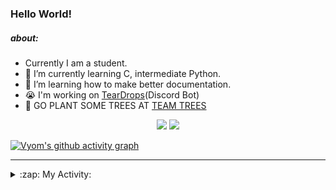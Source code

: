 ### Hello World!

##### about:
- Currently I am a student.
- 🌱 I’m currently learning C, intermediate Python.
- 🌱 I’m learning how to make better documentation.
- 😭 I'm working on [TearDrops](https://github.com/Vyvy-vi/TearDrops)(Discord Bot)
- 🌱 GO PLANT SOME TREES AT [TEAM TREES](https://teamtrees.org/)

<p align="center">
  <a href="https://twitter.com/Vyvy_viM"><img target="_blank" src="https://img.shields.io/badge/twitter%20@Vyvy_viM-0D95E8?style=for-the-badge&logo=twitter&logoColor=white"/></a> 
  <a href="https://vyvy-vi.github.io/portfolio"><img target="_blank" src="https://img.shields.io/badge/-I%27m_craving_for_open_source-green?style=for-the-badge&logo=github&logoColor=black"/></a> 
</p>

[![Vyom's github activity graph](https://activity-graph.herokuapp.com/graph?username=Vyvy-vi)](https://github.com/ashutosh00710/github-readme-activity-graph)

---
<details>
  <summary>:zap: My Activity:</summary>
  
<!--START_SECTION:waka-->
**I'm a Night 🦉** 

```text
🌞 Morning    34 commits     █░░░░░░░░░░░░░░░░░░░░░░░░   5.03% 
🌆 Daytime    217 commits    ████████░░░░░░░░░░░░░░░░░   32.1% 
🌃 Evening    246 commits    █████████░░░░░░░░░░░░░░░░   36.39% 
🌙 Night      179 commits    ██████░░░░░░░░░░░░░░░░░░░   26.48%

```
📅 **I'm Most Productive on Thursday** 

```text
Monday       97 commits     ███░░░░░░░░░░░░░░░░░░░░░░   14.35% 
Tuesday      83 commits     ███░░░░░░░░░░░░░░░░░░░░░░   12.28% 
Wednesday    131 commits    ████░░░░░░░░░░░░░░░░░░░░░   19.38% 
Thursday     140 commits    █████░░░░░░░░░░░░░░░░░░░░   20.71% 
Friday       40 commits     █░░░░░░░░░░░░░░░░░░░░░░░░   5.92% 
Saturday     82 commits     ███░░░░░░░░░░░░░░░░░░░░░░   12.13% 
Sunday       103 commits    ███░░░░░░░░░░░░░░░░░░░░░░   15.24%

```


📊 **This Week I Spent My Time On** 

```text
🔥 Editors: 
Vim                      16 hrs 41 mins      █████████████████████████   100.0%

🐱‍💻 Projects: 
TEC-Discord-Automation   10 hrs 2 mins       ███████████████░░░░░░░░░░   60.14% 
TheGame                  3 hrs 41 mins       █████░░░░░░░░░░░░░░░░░░░░   22.16% 
TEC-Discord-Oauth2       1 hr 40 mins        ██░░░░░░░░░░░░░░░░░░░░░░░   10.0% 
TearDrops                46 mins             █░░░░░░░░░░░░░░░░░░░░░░░░   4.62% 
discourse-data           26 mins             ░░░░░░░░░░░░░░░░░░░░░░░░░   2.66%

```


<!--END_SECTION:waka-->
</details>
